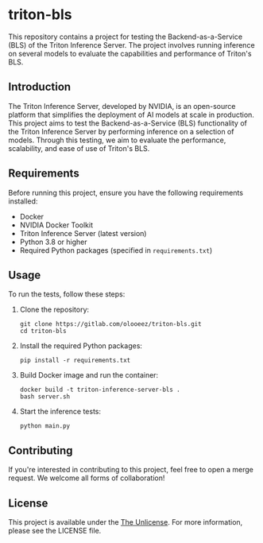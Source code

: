 # triton-bls

This repository contains a project for testing the Backend-as-a-Service (BLS) of the Triton Inference Server. The project involves running inference on several models to evaluate the capabilities and performance of Triton's BLS.

## Introduction

The Triton Inference Server, developed by NVIDIA, is an open-source platform that simplifies the deployment of AI models at scale in production. This project aims to test the Backend-as-a-Service (BLS) functionality of the Triton Inference Server by performing inference on a selection of models. Through this testing, we aim to evaluate the performance, scalability, and ease of use of Triton's BLS.

## Requirements

Before running this project, ensure you have the following requirements installed:

- Docker
- NVIDIA Docker Toolkit
- Triton Inference Server (latest version)
- Python 3.8 or higher
- Required Python packages (specified in `requirements.txt`)

## Usage

To run the tests, follow these steps:

1. Clone the repository:
    ```
    git clone https://gitlab.com/olooeez/triton-bls.git
    cd triton-bls
    ```

2. Install the required Python packages:
    ```
    pip install -r requirements.txt
    ```

3. Build Docker image and run the container:
    ```
    docker build -t triton-inference-server-bls .
    bash server.sh
    ```

4. Start the inference tests:
    ```
    python main.py
    ```

## Contributing

If you're interested in contributing to this project, feel free to open a merge request. We welcome all forms of collaboration!

## License

This project is available under the [The Unlicense](https://gitlab.com/olooeez/triton-bls/-/blob/main/LICENSE). For more information, please see the LICENSE file.
